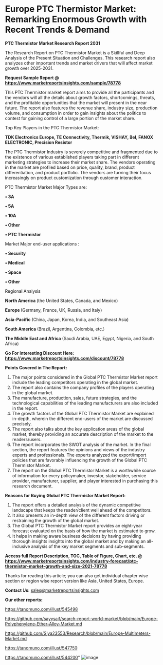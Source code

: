 # Europe PTC Thermistor Market: Remarking Enormous Growth with Recent Trends & Demand

<strong>PTC Thermistor Market Research Report 2031</strong>

The Research Report on PTC Thermistor Market is a Skillful and Deep Analysis of the Present Situation and Challenges. This research report also analyzes other important trends and market drivers that will affect market growth over 2025-2031.

<strong>Request Sample Report @ <a href=https://www.marketreportsinsights.com/sample/78778>https://www.marketreportsinsights.com/sample/78778</a></strong>

This PTC Thermistor market report aims to provide all the participants and the vendors will all the details about growth factors, shortcomings, threats, and the profitable opportunities that the market will present in the near future. The report also features the revenue share, industry size, production volume, and consumption in order to gain insights about the politics to contest for gaining control of a large portion of the market share.

Top Key Players in the PTC Thermistor Market:

<strong>TDK Electronics Europe, TE Connectivity, Thermik, VISHAY, Bel, FANOX ELECTRONIC, Precision Resistor</strong>

The PTC Thermistor Industry is severely competitive and fragmented due to the existence of various established players taking part in different marketing strategies to increase their market share. The vendors operating in the market are profiled based on price, quality, brand, product differentiation, and product portfolio. The vendors are turning their focus increasingly on product customization through customer interaction.

PTC Thermistor Market Major Types are:

<strong>• 3A

• 5A

• 10A

• Other

• PTC Thermistor</strong>

Market Major end-user applications :

<strong>• Security

• Medical

• Space

• Other</strong>

Regional Analysis

</u><strong><b>North America</b></strong> (the United States, Canada, and Mexico)

<strong><b>Europe </b></strong>(Germany, France, UK, Russia, and Italy)

<strong><b>Asia-Pacific</b></strong> (China, Japan, Korea, India, and Southeast Asia)

<strong><b>South America</b></strong> (Brazil, Argentina, Colombia, etc.)

<strong><b>The Middle East and Africa</b></strong> (Saudi Arabia, UAE, Egypt, Nigeria, and South Africa)

<strong>Go For Interesting Discount Here: <a href=https://www.marketreportsinsights.com/discount/78778>https://www.marketreportsinsights.com/discount/78778</a></strong>

<strong>Points Covered in The Report:</strong>
<ol>
  <li>The major points considered in the Global PTC Thermistor Market report include the leading competitors operating in the global market.</li>
  <li>The report also contains the company profiles of the players operating in the global market.</li>
  <li>The manufacture, production, sales, future strategies, and the technological capabilities of the leading manufacturers are also included in the report.</li>
  <li>The growth factors of the Global PTC Thermistor Market are explained in-depth, wherein the different end-users of the market are discussed precisely.</li>
  <li>The report also talks about the key application areas of the global market, thereby providing an accurate description of the market to the readers/users.</li>
  <li>The report incorporates the SWOT analysis of the market. In the final section, the report features the opinions and views of the industry experts and professionals. The experts analyzed the export/import policies that are favorably influencing the growth of the Global PTC Thermistor Market.</li>
  <li>The report on the Global PTC Thermistor Market is a worthwhile source of information for every policymaker, investor, stakeholder, service provider, manufacturer, supplier, and player interested in purchasing this research document.</li>
</ol>
<strong>Reasons for Buying Global PTC Thermistor Market Report:</strong>

<ol>
  <li>The report offers a detailed analysis of the dynamic competitive landscape that keeps the reader/client well ahead of the competitors.</li>
  <li>It also presents an in-depth view of the different factors driving or restraining the growth of the global market.</li>
  <li>The Global PTC Thermistor Market report provides an eight-year forecast evaluated on the basis of how the market is estimated to grow.</li>
  <li>It helps in making aware business decisions by having providing thorough insights insights into the global market and by making an all-inclusive analysis of the key market segments and sub-segments.</li>
</ol>
<strong>Access full Report Description, TOC, Table of Figure, Chart, etc. @ <a href=https://www.marketreportsinsights.com/industry-forecast/ptc-thermistor-market-growth-and-size-2021-78778>https://www.marketreportsinsights.com/industry-forecast/ptc-thermistor-market-growth-and-size-2021-78778</a></strong>


Thanks for reading this article; you can also get individual chapter wise section or region wise report version like Asia, United States, Europe.

<strong>Contact Us:</strong>
sales@marketreportsinsights.com

<strong>Our other reports:</strong>

<a href=https://tanomuno.com/illust/545498>https://tanomuno.com/illust/545498</a>

<a href=https://github.com/sayysaif/search-report-world-market/blob/main/Europe-Polyphenylene-Ether-Alloy-Market.md>https://github.com/sayysaif/search-report-world-market/blob/main/Europe-Polyphenylene-Ether-Alloy-Market.md</a>

<a href=https://github.com/Siya23553/Research/blob/main/Europe-Multimeters-Market.md>https://github.com/Siya23553/Research/blob/main/Europe-Multimeters-Market.md</a>

<a href=https://tanomuno.com/illust/547750>https://tanomuno.com/illust/547750</a>

<a href=https://tanomuno.com/illust/544200>https://tanomuno.com/illust/544200</a>"
![image](https://github.com/user-attachments/assets/e414422e-fc1f-4c3a-9339-53265066a45e)
